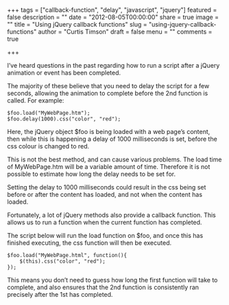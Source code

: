 +++
tags = ["callback-function", "delay", "javascript", "jquery"]
featured = false
description = ""
date = "2012-08-05T00:00:00"
share = true
image = ""
title = "Using jQuery callback functions"
slug = "using-jquery-callback-functions"
author = "Curtis Timson"
draft = false
menu = ""
comments = true

+++

I’ve heard questions in the past regarding how to run a script after a jQuery animation or event has been completed.

The majority of these believe that you need to delay the script for a few seconds, allowing the animation to complete before the 2nd function is called. For example:

~~~~
$foo.load("MyWebPage.htm");
$foo.delay(1000).css("color", "red");
~~~~

Here, the jQuery object $foo is being loaded with a web page’s content, then while this is happening a delay of 1000 milliseconds is set, before the css colour is changed to red.

This is not the best method, and can cause various problems. The load time of MyWebPage.htm will be a variable amount of time. Therefore it is not possible to estimate how long the delay needs to be set for.

Setting the delay to 1000 milliseconds could result in the css being set before or after the content has loaded, and not when the content has loaded.

Fortunately, a lot of jQuery methods also provide a callback function. This allows us to run a function when the current function has completed.

The script below will run the load function on $foo, and once this has finished executing, the css function will then be executed.

~~~~
$foo.load("MyWebPage.html", function(){
    $(this).css("color", "red");
});
~~~~

This means you don’t need to guess how long the first function will take to complete, and also ensures that the 2nd function is consistently ran precisely after the 1st has completed.

